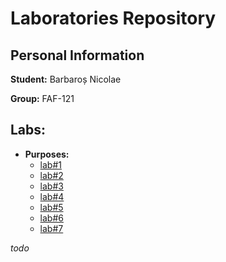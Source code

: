 # Laboratories Repository

## Personal Information

**Student:** Barbaroș Nicolae

**Group:** FAF-121
 
 ## Labs:
 
  - **Purposes:**
    - [lab#1](https://github.com/TUM-FAF/FAF-121-Barbaros-Nicolae/tree/master/WP/lab%231)
    - [lab#2]( )
    - [lab#3]( )
    - [lab#4]( )
    - [lab#5]( )
    - [lab#6]( )
    - [lab#7]( )

_todo_
